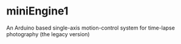 # miniEngine1
An Arduino based single-axis motion-control system for time-lapse photography (the legacy version)
